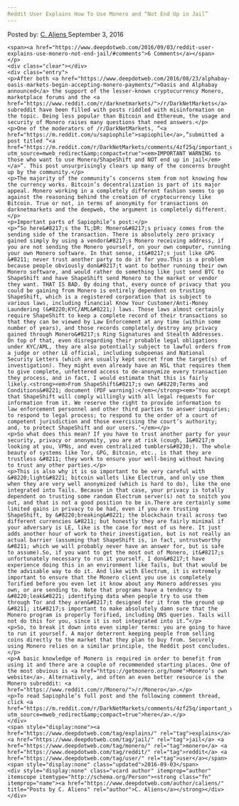 ```yaml
---
Reddit User Explains How To Use Monero and “Not End Up in Jail”
---
```

<article class="post-listing post-15317 post type-post status-publish format-standard has-post-thumbnail hentry  tag-explains tag-monero tag-reddit tag-user">
    <div class="post-inner">
        <span>Posted by: <a href="https://www.deepdotweb.com/author/caliens/" title="">C. Aliens </a></span>
    <span>September 3, 2016</span>
    
    <span><a href="https://www.deepdotweb.com/2016/09/03/reddit-user-explains-use-monero-not-end-jail/#comments">6 Comments</a></span>
    </p>
    <div class="clear"></div>
    <div class="entry">
    <p>After both <a href="https://www.deepdotweb.com/2016/08/23/alphabay-oasis-markets-begin-accepting-monero-payments/">Oasis and Alphabay announced</a> the support of the lesser-known cryptocurrency Monero, marketplace forums and the <a href="https://www.reddit.com/r/darknetmarkets/">/r/DarkNetMarkets</a> subreddit have been filled with posts riddled with misinformation on the topic. Being less popular than Bitcoin and Ethereum, the usage and security of Monero raises many questions that need answers.</p>
    <p>One of the moderators of /r/DarkNetMarkets, “<a href="https://m.reddit.com/u/sapiophile">sapiophile</a>,”submitted a post titled “<a href="https://m.reddit.com/r/DarkNetMarkets/comments/4zf25q/important_warning_to_those_who_want_to_use/?utm_source=mweb_redirect&amp;compact=true"><em>IMPORTANT WARNING to those who want to use Monero/ShapeShift and NOT end up in jail</em></a>”. This post unsurprisingly clears up many of the concerns brought up by the community.</p>
    <p>The majority of the community’s concerns stem from not knowing how the currency works. Bitcoin’s decentralization is part of its major appeal. Monero working in a completely different fashion seems to go against the reasoning behind the creation of cryptocurrency like Bitcoin. True or not, in terms of anonymity for transactions on darknetmarkets and the deepweb, the argument is completely different.</p>
    <p>Important parts of Sapiophile’s post:</p>
    <p>“So here&#8217;s the TL;DR: Monero&#8217;s privacy comes from the sending side of the transaction. There is absolutely zero privacy gained simply by using a vendor&#8217;s Monero receiving address, if you are not sending the Monero yourself, on your own computer, running your own Monero software. In that sense, it&#8217;s just like GPG &#8211; never trust another party to do it for you.This is a problem because people obviously don&#8217;t want to bother running their own Monero software, and would rather do something like just send BTC to ShapeShift and have ShapeShift send Monero to the market or vendor they want. THAT IS BAD. By doing that, every ounce of privacy that you could be gaining from Monero is entirely dependent on trusting ShapeShift, which is a registered corporation that is subject to various laws, including financial Know Your Customer/Anti-Money Laundering (&#8220;KYC/AML&#8221;) laws. Those laws almost certainly require ShapeShift to keep a complete record of their transactions so that they can be viewed by Law Enforcement at any time (within some number of years), and those records completely destroy any privacy gained through Monero&#8217;s Ring Signatures and Stealth Addresses. On top of that, even disregarding their probable legal obligations under KYC/AML, they are also potentially subject to lawful orders from a judge or other LE official, including subpoenas and National Security Letters (which are usually kept secret from the target(s) of investigation). They might even already have an NSL that requires them to give complete, unfettered access to de-anonymize every transaction they process, and in fact, I would estimate that this is fairly likely.<strong><em>From ShapeShift&#8217;s own &#8220;Terms and Conditions&#8221; document (PDF warning):</em></strong><em>‘You accept that ShapeShift will comply willingly with all legal requests for information from it. We reserve the right to provide information to law enforcement personnel and other third parties to answer inquiries; to respond to legal process; to respond to the order of a court of competent jurisdiction and those exercising the court’s authority; and, to protect ShapeShift and our users.’</em></p>
    <p>So what does this mean? If you have to trust another party for your security, privacy or anonymity, you are at risk (cough, I&#8217;m looking at you, VPNs, and even centralized tumblers&#8230;). The whole beauty of systems like Tor, GPG, Bitcoin, etc., is that they are trustless &#8211; they work to ensure your well-being without having to trust any other parties.</p>
    <p>This is also why it is so important to be very careful with &#8220;light&#8221; bitcoin wallets like Electrum, and only use them when they are very well anonymized (which is hard to do), like the one integrated into Tails. Because in that case, your privacy is totally dependent on trusting some random Electrum server(s) not to snitch you out, and that is not a good position to be in.There are certainly some limited gains in privacy to be had, even if you are trusting ShapeShift, by &#8220;breaking&#8221; the blockchain trail across two different currencies &#8211; but honestly they are fairly minimal if your adversary is LE, like is the case for most of us here. It just adds another hour of work to their investigation, but is not really an actual barrier (assuming that ShapeShift is, in fact, untrustworthy &#8211; which we will probably never have an answer for, but is safe to assume).So, if you want to get the most out of Monero, it&#8217;s unfortunately necessary to run it yourself. I don&#8217;t have experience doing this in an environment like Tails, but that would be the advisable way to do it. And like with Electrum, it is extremely important to ensure that the Monero client you use is completely Torified before you even let it know about any Monero addresses you own, or are sending to. Note that programs have a tendency to &#8220;leak&#8221; identifying data when people try to use them through Tor and they aren&#8217;t designed for it from the ground up &#8211; it&#8217;s important to make absolutely damn sure that the Monero program is properly Torified, including DNS queries. Tails will not do this for you, since it is not integrated into it.”</p>
    <p>So, to break it down into even simpler terms: you are going to have to run it yourself. A major deterrent keeping people from selling coins directly to the market that they plan to buy from. Securely using Monero relies on a similar principle, the Reddit post concludes.</p>
    <p>A basic knowledge of Monero is required in order to benefit from using it and there are a couple of recommended starting places. One of the most obvious is <a href="https://getmonero.org/home">Monero’s own website</a>. Alternatively, and often an even better resource is the Monero subreddit: <a href="https://www.reddit.com/r/Monero/">/r/Monero</a>.</p>
    <p>To read Sapiophile’s full post and the following comment thread, click <a href="https://m.reddit.com/r/DarkNetMarkets/comments/4zf25q/important_warning_to_those_who_want_to_use/?utm_source=mweb_redirect&amp;compact=true">here</a>.</p>
    </div>
    <span style="display:none"><a href="https://www.deepdotweb.com/tag/explains/" rel="tag">explains</a> <a href="https://www.deepdotweb.com/tag/jail/" rel="tag">jail</a> <a href="https://www.deepdotweb.com/tag/monero/" rel="tag">monero</a> <a href="https://www.deepdotweb.com/tag/reddit/" rel="tag">reddit</a> <a href="https://www.deepdotweb.com/tag/user/" rel="tag">user</a></span> <span style="display:none" class="updated">2016-09-03</span>
    <div style="display:none" class="vcard author" itemprop="author" itemscope itemtype="http://schema.org/Person"><strong class="fn" itemprop="name"><a href="https://www.deepdotweb.com/author/caliens/" title="Posts by C. Aliens" rel="author">C. Aliens</a></strong></div>
    </div>
</article>

